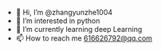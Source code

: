 - 👋 Hi, I’m @zhangyunzhe1004
- 👀 I’m interested in python
- 🌱 I’m currently learning deep Learning
- 📫 How to reach me 616626792@qq.com

<!---
zhangyunzhe1004/zhangyunzhe1004 is a ✨ special ✨ repository because its `README.md` (this file) appears on your GitHub profile.
You can click the Preview link to take a look at your changes.
--->
